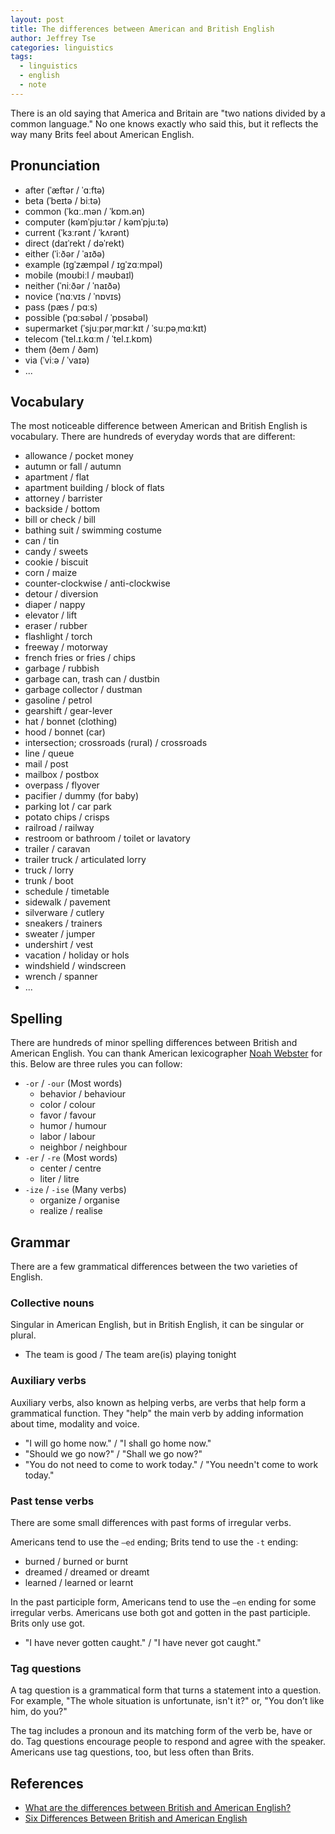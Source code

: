 ```yaml
---
layout: post
title: The differences between American and British English
author: Jeffrey Tse
categories: linguistics
tags:
  - linguistics
  - english
  - note
---
```


There is an old saying that America and Britain are "two nations divided by
a common language." No one knows exactly who said this, but it reflects the
way many Brits feel about American English.

## Pronunciation

- after (ˈæftər / ˈɑːftə)
- beta (ˈbeɪtə / biːtə)
- common (ˈkɑː.mən / ˈkɒm.ən)
- computer (kəmˈpjuːtər / kəmˈpjuːtə)
- current (ˈkɜːrənt / ˈkʌrənt)
- direct (daɪˈrekt / dəˈrekt)
- either (ˈiːðər / ˈaɪðə)
- example (ɪɡˈzæmpəl / ɪɡˈzɑːmpəl)
- mobile (moʊbiːl / məʊbaɪl)
- neither (ˈniːðər / ˈnaɪðə)
- novice (ˈnɑːvɪs / ˈnɒvɪs)
- pass (pæs / pɑːs)
- possible (ˈpɑːsəbəl / ˈpɒsəbəl)
- supermarket (ˈsjuːpərˌmɑrːkɪt / ˈsuːpəˌmɑːkɪt)
- telecom (ˈtel.ɪ.kɑːm / ˈtel.ɪ.kɒm)
- them (ðem / ðəm)
- via (ˈviːə / ˈvaɪə)
- ...

## Vocabulary

The most noticeable difference between American and British English is
vocabulary. There are hundreds of everyday words that are different:

- allowance / pocket money
- autumn or fall / autumn
- apartment / flat
- apartment building / block of flats
- attorney / barrister
- backside / bottom
- bill or check / bill
- bathing suit / swimming costume
- can / tin
- candy / sweets
- cookie / biscuit
- corn / maize
- counter-clockwise / anti-clockwise
- detour / diversion
- diaper / nappy
- elevator / lift
- eraser / rubber
- flashlight / torch
- freeway / motorway
- french fries or fries / chips
- garbage / rubbish
- garbage can, trash can / dustbin
- garbage collector / dustman
- gasoline / petrol
- gearshift / gear-lever
- hat / bonnet (clothing)
- hood / bonnet (car)
- intersection; crossroads (rural) / crossroads
- line / queue
- mail / post
- mailbox / postbox
- overpass / flyover
- pacifier / dummy (for baby)
- parking lot / car park
- potato chips / crisps
- railroad / railway
- restroom or bathroom / toilet or lavatory
- trailer / caravan
- trailer truck / articulated lorry
- truck / lorry
- trunk / boot
- schedule / timetable
- sidewalk / pavement
- silverware / cutlery
- sneakers / trainers
- sweater / jumper
- undershirt / vest
- vacation / holiday or hols
- windshield / windscreen
- wrench / spanner
- ...

## Spelling

There are hundreds of minor spelling differences between British and American
English. You can thank American lexicographer [Noah Webster][noah webster] for
this. Below are three rules you can follow:

- `-or` / `-our` (Most words)
  - behavior / behaviour
  - color / colour
  - favor / favour
  - humor / humour
  - labor / labour
  - neighbor / neighbour
- `-er` / `-re` (Most words)
  - center / centre
  - liter / litre
- `-ize` / `-ise` (Many verbs)
  - organize / organise
  - realize / realise

[noah webster]: https://www.wikiwand.com/en/Noah_Webster

## Grammar

There are a few grammatical differences between the two varieties of English.

### Collective nouns

Singular in American English, but in British English, it can be singular
or plural.

- The team is good / The team are(is) playing tonight

### Auxiliary verbs

Auxiliary verbs, also known as helping verbs, are verbs that help form a
grammatical function. They "help" the main verb by adding information about
time, modality and voice.

- "I will go home now." / "I shall go home now."
- "Should we go now?" / "Shall we go now?"
- "You do not need to come to work today." / "You needn't come to work today."

### Past tense verbs

There are some small differences with past forms of irregular verbs.

Americans tend to use the `–ed` ending; Brits tend to use the `-t` ending:

- burned / burned or burnt
- dreamed / dreamed or dreamt
- learned / learned or learnt

In the past participle form, Americans tend to use the `–en` ending for some
irregular verbs. Americans use both got and gotten in the past participle.
Brits only use got.

- "I have never gotten caught." / "I have never got caught."

### Tag questions

A tag question is a grammatical form that turns a statement into a question.
For example, "The whole situation is unfortunate, isn't it?" or, "You don’t
like him, do you?"

The tag includes a pronoun and its matching form of the verb be, have or do.
Tag questions encourage people to respond and agree with the speaker. Americans
use tag questions, too, but less often than Brits.

## References

- [What are the differences between British and American English?](https://www.learnersdictionary.com/qa/what-are-the-differences-between-British-and-American-English)
- [Six Differences Between British and American English](https://learningenglish.voanews.com/a/six-difference-between-britsh-and-american-english/3063743.html)
